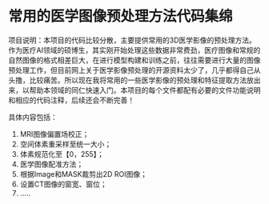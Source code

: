 # 常用的医学图像预处理方法代码集绵
项目说明：本项目的代码比较分散，主要提供常用的3D医学影像的预处理方法。作为医疗AI领域的硕博生，其实刚开始处理这些数据非常费劲，医疗图像和常规的自然图像的格式相差巨大，在进行模型构建和训练之前，往往需要进行大量的图像预处理工作，但目前网上关于医学影像预处理的开源资料太少了，几乎都得自己从头撸，比较痛苦。所以现在我将常用的一些医学影像的预处理和特征提取方法放出来，以帮助本领域的同仁快速入门。本项目的每个文件都配有必要的文件功能说明和相应的代码注释，后续还会不断完善！

具体内容包括：
1. MRI图像偏置场校正；
2. 空间体素重采样至统一大小；
3. 体素规范化至【0，255】；
4. 医学图像配准方法；
5. 根据Image和MASK裁剪出2D ROI图像；
6. 设置CT图像的窗宽、窗位；
7. .....
